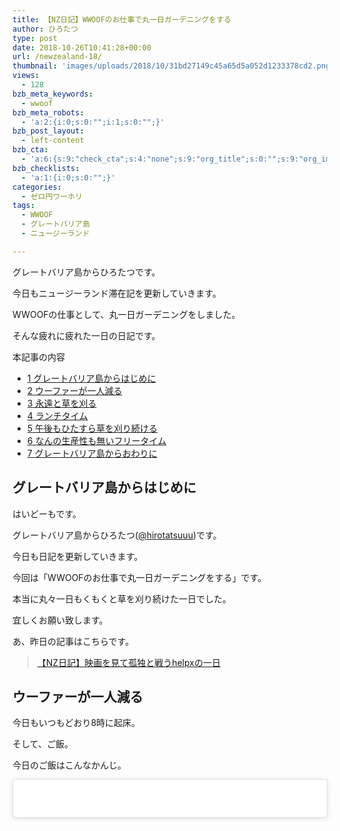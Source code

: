 ```yaml
---
title: 【NZ日記】WWOOFのお仕事で丸一日ガーデニングをする
author: ひろたつ
type: post
date: 2018-10-26T10:41:28+00:00
url: /newzealand-18/
thumbnail: 'images/uploads/2018/10/31bd27149c45a65d5a052d1233378cd2.png?fit=304%2C171&ssl=1'
views:
  - 128
bzb_meta_keywords:
  - wwoof
bzb_meta_robots:
  - 'a:2:{i:0;s:0:"";i:1;s:0:"";}'
bzb_post_layout:
  - left-content
bzb_cta:
  - 'a:6:{s:9:"check_cta";s:4:"none";s:9:"org_title";s:0:"";s:9:"org_image";s:0:"";s:11:"org_content";s:0:"";s:15:"org_button_text";s:0:"";s:14:"org_button_url";s:0:"";}'
bzb_checklists:
  - 'a:1:{i:0;s:0:"";}'
categories:
  - ゼロ円ワーホリ
tags:
  - WWOOF
  - グレートバリア島
  - ニュージーランド

---
```

グレートバリア島からひろたつです。
  
今日もニュージーランド滞在記を更新していきます。
  
WWOOFの仕事として、丸一日ガーデニングをしました。
  
そんな疲れに疲れた一日の日記です。

<!--more-->

<div id="toc_container" class="toc_transparent no_bullets">
  <p class="toc_title">
    本記事の内容
  </p>
  
  <ul class="toc_list">
    <li>
      <a href="#i"><span class="toc_number toc_depth_1">1</span> グレートバリア島からはじめに</a>
    </li>
    <li>
      <a href="#i-2"><span class="toc_number toc_depth_1">2</span> ウーファーが一人減る</a>
    </li>
    <li>
      <a href="#i-3"><span class="toc_number toc_depth_1">3</span> 永遠と草を刈る</a>
    </li>
    <li>
      <a href="#i-4"><span class="toc_number toc_depth_1">4</span> ランチタイム</a>
    </li>
    <li>
      <a href="#i-5"><span class="toc_number toc_depth_1">5</span> 午後もひたすら草を刈り続ける</a>
    </li>
    <li>
      <a href="#i-6"><span class="toc_number toc_depth_1">6</span> なんの生産性も無いフリータイム</a>
    </li>
    <li>
      <a href="#i-7"><span class="toc_number toc_depth_1">7</span> グレートバリア島からおわりに</a>
    </li>
  </ul>
</div>

## <span id="i">グレートバリア島からはじめに</span>

はいどーもです。
  
グレートバリア島からひろたつ</a>(<a href="https://twitter.com/hirotatsuuu" rel="noopener" target="_blank">@hirotatsuuu</a>)です。
  
今日も日記を更新していきます。
  
今回は「WWOOFのお仕事で丸一日ガーデニングをする」です。
  
本当に丸々一日もくもくと草を刈り続けた一日でした。
  
宜しくお願い致します。

あ、昨日の記事はこちらです。

<blockquote class="wp-embedded-content" data-secret="Tomk7lGv6a">
  <p>
    <a href="https://hirotatsu.me/newzealand-17/">【NZ日記】映画を見て孤独と戦うhelpxの一日</a>
  </p>
</blockquote>

<iframe class="wp-embedded-content" sandbox="allow-scripts" security="restricted" style="position: absolute; clip: rect(1px, 1px, 1px, 1px);" src="https://hirotatsu.me/newzealand-17/embed/#?secret=Tomk7lGv6a" data-secret="Tomk7lGv6a" width="500" height="282" title="&#8220;【NZ日記】映画を見て孤独と戦うhelpxの一日&#8221; &#8212; 世界のひろたつから" frameborder="0" marginwidth="0" marginheight="0" scrolling="no"></iframe>

## <span id="i-2">ウーファーが一人減る</span>

今日もいつもどおり8時に起床。

そして、ご飯。

今日のご飯はこんなかんじ。

<blockquote class="instagram-media" data-instgrm-captioned data-instgrm-permalink="https://www.instagram.com/p/BpY9GU7F_im/?utm_source=ig_embed&utm_medium=loading" data-instgrm-version="12" style=" background:#FFF; border:0; border-radius:3px; box-shadow:0 0 1px 0 rgba(0,0,0,0.5),0 1px 10px 0 rgba(0,0,0,0.15); margin: 1px; max-width:540px; min-width:326px; padding:0; width:99.375%; width:-webkit-calc(100% - 2px); width:calc(100% - 2px);">
  <div style="padding:16px;">
    <a href="https://www.instagram.com/p/BpY9GU7F_im/?utm_source=ig_embed&utm_medium=loading" style=" background:#FFFFFF; line-height:0; padding:0 0; text-align:center; text-decoration:none; width:100%;" target="_blank" class="broken_link"> </p> 
    
    <div style=" display: flex; flex-direction: row; align-items: center;">
      <div style="background-color: #F4F4F4; border-radius: 50%; flex-grow: 0; height: 40px; margin-right: 14px; width: 40px;">
      </div>
      
      <div style="display: flex; flex-direction: column; flex-grow: 1; justify-content: center;">
        <div style=" background-color: #F4F4F4; border-radius: 4px; flex-grow: 0; height: 14px; margin-bottom: 6px; width: 100px;">
        </div>
        
        <div style=" background-color: #F4F4F4; border-radius: 4px; flex-grow: 0; height: 14px; width: 60px;">
        </div>
      </div>
    </div>
    
    <div style="padding: 19% 0;">
    </div>
    
    <div style="display:block; height:50px; margin:0 auto 12px; width:50px;">
      <svg width="50px" height="50px" viewBox="0 0 60 60" version="1.1" xmlns="https://www.w3.org/2000/svg" xmlns:xlink="https://www.w3.org/1999/xlink"><g stroke="none" stroke-width="1" fill="none" fill-rule="evenodd"><g transform="translate(-511.000000, -20.000000)" fill="#000000"><g><path d="M556.869,30.41 C554.814,30.41 553.148,32.076 553.148,34.131 C553.148,36.186 554.814,37.852 556.869,37.852 C558.924,37.852 560.59,36.186 560.59,34.131 C560.59,32.076 558.924,30.41 556.869,30.41 M541,60.657 C535.114,60.657 530.342,55.887 530.342,50 C530.342,44.114 535.114,39.342 541,39.342 C546.887,39.342 551.658,44.114 551.658,50 C551.658,55.887 546.887,60.657 541,60.657 M541,33.886 C532.1,33.886 524.886,41.1 524.886,50 C524.886,58.899 532.1,66.113 541,66.113 C549.9,66.113 557.115,58.899 557.115,50 C557.115,41.1 549.9,33.886 541,33.886 M565.378,62.101 C565.244,65.022 564.756,66.606 564.346,67.663 C563.803,69.06 563.154,70.057 562.106,71.106 C561.058,72.155 560.06,72.803 558.662,73.347 C557.607,73.757 556.021,74.244 553.102,74.378 C549.944,74.521 548.997,74.552 541,74.552 C533.003,74.552 532.056,74.521 528.898,74.378 C525.979,74.244 524.393,73.757 523.338,73.347 C521.94,72.803 520.942,72.155 519.894,71.106 C518.846,70.057 518.197,69.06 517.654,67.663 C517.244,66.606 516.755,65.022 516.623,62.101 C516.479,58.943 516.448,57.996 516.448,50 C516.448,42.003 516.479,41.056 516.623,37.899 C516.755,34.978 517.244,33.391 517.654,32.338 C518.197,30.938 518.846,29.942 519.894,28.894 C520.942,27.846 521.94,27.196 523.338,26.654 C524.393,26.244 525.979,25.756 528.898,25.623 C532.057,25.479 533.004,25.448 541,25.448 C548.997,25.448 549.943,25.479 553.102,25.623 C556.021,25.756 557.607,26.244 558.662,26.654 C560.06,27.196 561.058,27.846 562.106,28.894 C563.154,29.942 563.803,30.938 564.346,32.338 C564.756,33.391 565.244,34.978 565.378,37.899 C565.522,41.056 565.552,42.003 565.552,50 C565.552,57.996 565.522,58.943 565.378,62.101 M570.82,37.631 C570.674,34.438 570.167,32.258 569.425,30.349 C568.659,28.377 567.633,26.702 565.965,25.035 C564.297,23.368 562.623,22.342 560.652,21.575 C558.743,20.834 556.562,20.326 553.369,20.18 C550.169,20.033 549.148,20 541,20 C532.853,20 531.831,20.033 528.631,20.18 C525.438,20.326 523.257,20.834 521.349,21.575 C519.376,22.342 517.703,23.368 516.035,25.035 C514.368,26.702 513.342,28.377 512.574,30.349 C511.834,32.258 511.326,34.438 511.181,37.631 C511.035,40.831 511,41.851 511,50 C511,58.147 511.035,59.17 511.181,62.369 C511.326,65.562 511.834,67.743 512.574,69.651 C513.342,71.625 514.368,73.296 516.035,74.965 C517.703,76.634 519.376,77.658 521.349,78.425 C523.257,79.167 525.438,79.673 528.631,79.82 C531.831,79.965 532.853,80.001 541,80.001 C549.148,80.001 550.169,79.965 553.369,79.82 C556.562,79.673 558.743,79.167 560.652,78.425 C562.623,77.658 564.297,76.634 565.965,74.965 C567.633,73.296 568.659,71.625 569.425,69.651 C570.167,67.743 570.674,65.562 570.82,62.369 C570.966,59.17 571,58.147 571,50 C571,41.851 570.966,40.831 570.82,37.631"></path></g></g></g></svg>
    </div>
    
    <div style="padding-top: 8px;">
      <div style=" color:#3897f0; font-family:Arial,sans-serif; font-size:14px; font-style:normal; font-weight:550; line-height:18px;">
        View this post on Instagram
      </div>
    </div>
    
    <div style="padding: 12.5% 0;">
    </div>
    
    <div style="display: flex; flex-direction: row; margin-bottom: 14px; align-items: center;">
      <div>
        <div style="background-color: #F4F4F4; border-radius: 50%; height: 12.5px; width: 12.5px; transform: translateX(0px) translateY(7px);">
        </div>
        
        <div style="background-color: #F4F4F4; height: 12.5px; transform: rotate(-45deg) translateX(3px) translateY(1px); width: 12.5px; flex-grow: 0; margin-right: 14px; margin-left: 2px;">
        </div>
        
        <div style="background-color: #F4F4F4; border-radius: 50%; height: 12.5px; width: 12.5px; transform: translateX(9px) translateY(-18px);">
        </div>
      </div>
      
      <div style="margin-left: 8px;">
        <div style=" background-color: #F4F4F4; border-radius: 50%; flex-grow: 0; height: 20px; width: 20px;">
        </div>
        
        <div style=" width: 0; height: 0; border-top: 2px solid transparent; border-left: 6px solid #f4f4f4; border-bottom: 2px solid transparent; transform: translateX(16px) translateY(-4px) rotate(30deg)">
        </div>
      </div>
      
      <div style="margin-left: auto;">
        <div style=" width: 0px; border-top: 8px solid #F4F4F4; border-right: 8px solid transparent; transform: translateY(16px);">
        </div>
        
        <div style=" background-color: #F4F4F4; flex-grow: 0; height: 12px; width: 16px; transform: translateY(-4px);">
        </div>
        
        <div style=" width: 0; height: 0; border-top: 8px solid #F4F4F4; border-left: 8px solid transparent; transform: translateY(-4px) translateX(8px);">
        </div>
      </div>
    </div>
    
    <p>
      </a>
    </p>
    
    <p style=" margin:8px 0 0 0; padding:0 4px;">
      <a href="https://www.instagram.com/p/BpY9GU7F_im/?utm_source=ig_embed&utm_medium=loading" style=" color:#000; font-family:Arial,sans-serif; font-size:14px; font-style:normal; font-weight:normal; line-height:17px; text-decoration:none; word-wrap:break-word;" target="_blank" class="broken_link">todays breakfast and lunch😋 #ニュージーランド #旅 #旅人 #海外 #ヒッチハイク #世界一周 #ワーホリ #留学 #ファームステイ #バックパッカー #trip #travel #journey #backpacker #follow #followme #like #love #newzealand #nz #beautiful #wwoof #wwoofing #helpx #farm #farmstay #nature #dialy #hirotatsu #ひろたつ</a>
    </p>
    
    <p style=" color:#c9c8cd; font-family:Arial,sans-serif; font-size:14px; line-height:17px; margin-bottom:0; margin-top:8px; overflow:hidden; padding:8px 0 7px; text-align:center; text-overflow:ellipsis; white-space:nowrap;">
      <a href="https://www.instagram.com/hirotatsuuuu/?utm_source=ig_embed&utm_medium=loading" style=" color:#c9c8cd; font-family:Arial,sans-serif; font-size:14px; font-style:normal; font-weight:normal; line-height:17px;" target="_blank"> 世界のひろたつから</a>さん(@hirotatsuuuu)がシェアした投稿 &#8211; <time style=" font-family:Arial,sans-serif; font-size:14px; line-height:17px;" datetime="2018-10-26T08:39:04+00:00">2018年10月月26日午前1時39分PDT</time>
    </p></div> </blockquote> 
    
    <p>
    </p>
    
    <p>
      いつもどおり〜<br /> なんか「いつもどおり」っていうのが、慣れてきてる感があって、いい感じ（笑）
    </p>
    
    <p>
      って感じで、ご飯が終わると、、
    </p>
    
    <p>
      一人のウーファーが荷物を持って、、家を後にしました。。涙
    </p>
    
    <p>
      大体のウーファーが短期のホームステイをするので、出会いがあれば別れがあるもの、、
    </p>
    
    <p>
      さようなら〜
    </p>
    
    <p>
      また会えるかな、、？会えないだろうな〜〜
    </p>
    
    <p>
      という感じで、朝から一期一会を感じてなんかほわんとした気持ちに、、
    </p>
    
    <h2>
      <span id="i-3">永遠と草を刈る</span>
    </h2>
    
    <p>
      今日のお仕事は、ガーデニング、！
    </p>
    
    <p>
      といっても、みなさんがイメージするような優雅なやつじゃなくて、、
    </p>
    
    <p>
      永遠と草を刈る作業。
    </p>
    
    <p>
      つらいんよ〜〜
    </p>
    
    <p>
      ま、辛いと思ったら辛いけど、辛くなってい思ったら、辛くない、！<br /> ってことで、頑張っていきます〜
    </p>
    
    <p>
      ひとりでやると結構無心になれて意外と楽しめる。
    </p>
    
    <p>
      永遠と英語のリスニングをしながら作業を進めます〜〜
    </p>
    
    <h2>
      <span id="i-4">ランチタイム</span>
    </h2>
    
    <p>
      午前のお仕事が終わって、ランチタイム！
    </p>
    
    <p>
      腹減った〜
    </p>
    
    <p>
      ということで、、
    </p>
    
    <p>
      今日のランチは、おうどんでした、！！
    </p>
    
    <p>
      画像は、さっきの朝食のインスタの投稿の次の画像ですｗ<br /> 見たい人は、、（笑）
    </p>
    
    <p>
      和を感じた、、、
    </p>
    
    <p>
      うどんって和なのか、、？（笑）<br /> しらんｗｗ
    </p>
    
    <p>
      今日のランチタイムはホストマザーと二人っきり、、
    </p>
    
    <p>
      みんなどっか行っちゃったんかね〜
    </p>
    
    <p>
      と思って、ランチをおかわりしてお腹いっぱいになると、、他のメンバーが帰ってきました（笑）
    </p>
    
    <p>
      みんなの分のご飯も食べちゃった〜（笑）<br /> ごめんちゃいｗ
    </p>
    
    <p>
      といことで、とりあえず逃げますｗ
    </p>
    
    <h2>
      <span id="i-5">午後もひたすら草を刈り続ける</span>
    </h2>
    
    <p>
      午後も、ひたすら、永遠と無限に草を刈り続けます。
    </p>
    
    <p>
      右手が腱鞘炎っぽくなったｗ
    </p>
    
    <p>
      草をつかもうと指を動かすと、痛いｗ
    </p>
    
    <p>
      というわけで、左手に変えて、、草を刈り続ける。
    </p>
    
    <p>
      そして、、
    </p>
    
    <p>
      今度は、僕のスマホの充電が終わるｗ
    </p>
    
    <p>
      そりゃ、朝からずっとながしっぱなしだからね、、<br /> よく仕事したぞ、お前は。
    </p>
    
    <p>
      ということで、なんだかんだで、、<br /> お仕事おわり、！！！
    </p>
    
    <p>
      やりきった！！！
    </p>
    
    <p>
      達成感！！！
    </p>
    
    <p>
      いえい！！！
    </p>
    
    <blockquote class="instagram-media" data-instgrm-captioned data-instgrm-permalink="https://www.instagram.com/p/BpY8sAOl-Dg/?utm_source=ig_embed&utm_medium=loading" data-instgrm-version="12" style=" background:#FFF; border:0; border-radius:3px; box-shadow:0 0 1px 0 rgba(0,0,0,0.5),0 1px 10px 0 rgba(0,0,0,0.15); margin: 1px; max-width:540px; min-width:326px; padding:0; width:99.375%; width:-webkit-calc(100% - 2px); width:calc(100% - 2px);">
      <div style="padding:16px;">
        <a href="https://www.instagram.com/p/BpY8sAOl-Dg/?utm_source=ig_embed&utm_medium=loading" style=" background:#FFFFFF; line-height:0; padding:0 0; text-align:center; text-decoration:none; width:100%;" target="_blank"> </p> 
        
        <div style=" display: flex; flex-direction: row; align-items: center;">
          <div style="background-color: #F4F4F4; border-radius: 50%; flex-grow: 0; height: 40px; margin-right: 14px; width: 40px;">
          </div>
          
          <div style="display: flex; flex-direction: column; flex-grow: 1; justify-content: center;">
            <div style=" background-color: #F4F4F4; border-radius: 4px; flex-grow: 0; height: 14px; margin-bottom: 6px; width: 100px;">
            </div>
            
            <div style=" background-color: #F4F4F4; border-radius: 4px; flex-grow: 0; height: 14px; width: 60px;">
            </div>
          </div>
        </div>
        
        <div style="padding: 19% 0;">
        </div>
        
        <div style="display:block; height:50px; margin:0 auto 12px; width:50px;">
          <svg width="50px" height="50px" viewBox="0 0 60 60" version="1.1" xmlns="https://www.w3.org/2000/svg" xmlns:xlink="https://www.w3.org/1999/xlink"><g stroke="none" stroke-width="1" fill="none" fill-rule="evenodd"><g transform="translate(-511.000000, -20.000000)" fill="#000000"><g><path d="M556.869,30.41 C554.814,30.41 553.148,32.076 553.148,34.131 C553.148,36.186 554.814,37.852 556.869,37.852 C558.924,37.852 560.59,36.186 560.59,34.131 C560.59,32.076 558.924,30.41 556.869,30.41 M541,60.657 C535.114,60.657 530.342,55.887 530.342,50 C530.342,44.114 535.114,39.342 541,39.342 C546.887,39.342 551.658,44.114 551.658,50 C551.658,55.887 546.887,60.657 541,60.657 M541,33.886 C532.1,33.886 524.886,41.1 524.886,50 C524.886,58.899 532.1,66.113 541,66.113 C549.9,66.113 557.115,58.899 557.115,50 C557.115,41.1 549.9,33.886 541,33.886 M565.378,62.101 C565.244,65.022 564.756,66.606 564.346,67.663 C563.803,69.06 563.154,70.057 562.106,71.106 C561.058,72.155 560.06,72.803 558.662,73.347 C557.607,73.757 556.021,74.244 553.102,74.378 C549.944,74.521 548.997,74.552 541,74.552 C533.003,74.552 532.056,74.521 528.898,74.378 C525.979,74.244 524.393,73.757 523.338,73.347 C521.94,72.803 520.942,72.155 519.894,71.106 C518.846,70.057 518.197,69.06 517.654,67.663 C517.244,66.606 516.755,65.022 516.623,62.101 C516.479,58.943 516.448,57.996 516.448,50 C516.448,42.003 516.479,41.056 516.623,37.899 C516.755,34.978 517.244,33.391 517.654,32.338 C518.197,30.938 518.846,29.942 519.894,28.894 C520.942,27.846 521.94,27.196 523.338,26.654 C524.393,26.244 525.979,25.756 528.898,25.623 C532.057,25.479 533.004,25.448 541,25.448 C548.997,25.448 549.943,25.479 553.102,25.623 C556.021,25.756 557.607,26.244 558.662,26.654 C560.06,27.196 561.058,27.846 562.106,28.894 C563.154,29.942 563.803,30.938 564.346,32.338 C564.756,33.391 565.244,34.978 565.378,37.899 C565.522,41.056 565.552,42.003 565.552,50 C565.552,57.996 565.522,58.943 565.378,62.101 M570.82,37.631 C570.674,34.438 570.167,32.258 569.425,30.349 C568.659,28.377 567.633,26.702 565.965,25.035 C564.297,23.368 562.623,22.342 560.652,21.575 C558.743,20.834 556.562,20.326 553.369,20.18 C550.169,20.033 549.148,20 541,20 C532.853,20 531.831,20.033 528.631,20.18 C525.438,20.326 523.257,20.834 521.349,21.575 C519.376,22.342 517.703,23.368 516.035,25.035 C514.368,26.702 513.342,28.377 512.574,30.349 C511.834,32.258 511.326,34.438 511.181,37.631 C511.035,40.831 511,41.851 511,50 C511,58.147 511.035,59.17 511.181,62.369 C511.326,65.562 511.834,67.743 512.574,69.651 C513.342,71.625 514.368,73.296 516.035,74.965 C517.703,76.634 519.376,77.658 521.349,78.425 C523.257,79.167 525.438,79.673 528.631,79.82 C531.831,79.965 532.853,80.001 541,80.001 C549.148,80.001 550.169,79.965 553.369,79.82 C556.562,79.673 558.743,79.167 560.652,78.425 C562.623,77.658 564.297,76.634 565.965,74.965 C567.633,73.296 568.659,71.625 569.425,69.651 C570.167,67.743 570.674,65.562 570.82,62.369 C570.966,59.17 571,58.147 571,50 C571,41.851 570.966,40.831 570.82,37.631"></path></g></g></g></svg>
        </div>
        
        <div style="padding-top: 8px;">
          <div style=" color:#3897f0; font-family:Arial,sans-serif; font-size:14px; font-style:normal; font-weight:550; line-height:18px;">
            View this post on Instagram
          </div>
        </div>
        
        <div style="padding: 12.5% 0;">
        </div>
        
        <div style="display: flex; flex-direction: row; margin-bottom: 14px; align-items: center;">
          <div>
            <div style="background-color: #F4F4F4; border-radius: 50%; height: 12.5px; width: 12.5px; transform: translateX(0px) translateY(7px);">
            </div>
            
            <div style="background-color: #F4F4F4; height: 12.5px; transform: rotate(-45deg) translateX(3px) translateY(1px); width: 12.5px; flex-grow: 0; margin-right: 14px; margin-left: 2px;">
            </div>
            
            <div style="background-color: #F4F4F4; border-radius: 50%; height: 12.5px; width: 12.5px; transform: translateX(9px) translateY(-18px);">
            </div>
          </div>
          
          <div style="margin-left: 8px;">
            <div style=" background-color: #F4F4F4; border-radius: 50%; flex-grow: 0; height: 20px; width: 20px;">
            </div>
            
            <div style=" width: 0; height: 0; border-top: 2px solid transparent; border-left: 6px solid #f4f4f4; border-bottom: 2px solid transparent; transform: translateX(16px) translateY(-4px) rotate(30deg)">
            </div>
          </div>
          
          <div style="margin-left: auto;">
            <div style=" width: 0px; border-top: 8px solid #F4F4F4; border-right: 8px solid transparent; transform: translateY(16px);">
            </div>
            
            <div style=" background-color: #F4F4F4; flex-grow: 0; height: 12px; width: 16px; transform: translateY(-4px);">
            </div>
            
            <div style=" width: 0; height: 0; border-top: 8px solid #F4F4F4; border-left: 8px solid transparent; transform: translateY(-4px) translateX(8px);">
            </div>
          </div>
        </div>
        
        <p>
          </a>
        </p>
        
        <p style=" margin:8px 0 0 0; padding:0 4px;">
          <a href="https://www.instagram.com/p/BpY8sAOl-Dg/?utm_source=ig_embed&utm_medium=loading" style=" color:#000; font-family:Arial,sans-serif; font-size:14px; font-style:normal; font-weight:normal; line-height:17px; text-decoration:none; word-wrap:break-word;" target="_blank">Today's work of wwoofing is to mow the weeds of this garden for 8 hours. So, tomorrow is my holiday😋 #newzealand #newzealandholiday #ニュージーランド滞在記 #ニュージーランド生活 #ニュージーランドの部屋 #ニュージーランド旅 #ニュージーランド旅行 #ニュージーランド移住 #ニュージーランドライフ #ニュージーランドから #ニュージーランド在住 #ニュージーランドワーホリ #ニュージーランドワーキングホリデー #ワーホリ中 #ワーホリニュージーランド #ワーホリ日記 #wwoof #wwoofing #wwoofnz #wwooflife #wwoofingnz #wwooferlife #wwoofer #helpx #helpxnz #インスタ日記 #旅好きさんと繋がりたい #ひろたつ #hirotatsu</a>
        </p>
        
        <p style=" color:#c9c8cd; font-family:Arial,sans-serif; font-size:14px; line-height:17px; margin-bottom:0; margin-top:8px; overflow:hidden; padding:8px 0 7px; text-align:center; text-overflow:ellipsis; white-space:nowrap;">
          <a href="https://www.instagram.com/hirotatsuuuu/?utm_source=ig_embed&utm_medium=loading" style=" color:#c9c8cd; font-family:Arial,sans-serif; font-size:14px; font-style:normal; font-weight:normal; line-height:17px;" target="_blank"> 世界のひろたつから</a>さん(@hirotatsuuuu)がシェアした投稿 &#8211; <time style=" font-family:Arial,sans-serif; font-size:14px; line-height:17px;" datetime="2018-10-26T08:35:28+00:00">2018年10月月26日午前1時35分PDT</time>
        </p></div> </blockquote> 
        
        <p>
        </p>
        
        <p>
          このホームステイ先のガーデンは、、とても綺麗なんですよね、、<br /> まじで、パット見はすごい。。。
        </p>
        
        <p>
          でも、中身は、、雑草だらけｗｗｗ<br /> ま、これは、どこのガーデンも一緒か（笑）
        </p>
        
        <p>
          って感じで、今日のお仕事が終わります。。
        </p>
        
        <p>
          お疲れ様でした、僕。。
        </p>
        
        <p>
          でも、やっぱり、、一日4時間働くより、一日で8時間働いて次の日休みにするほうが感覚的に楽だよね〜<br /> WWOOFやったことある人ならわかるはず、！
        </p>
        
        <blockquote class="twitter-tweet" data-lang="ja">
          <p lang="ja" dir="ltr">
            <a href="https://twitter.com/hashtag/wwoof%E3%81%82%E3%82%8B%E3%81%82%E3%82%8B?src=hash&ref_src=twsrc%5Etfw">#wwoofあるある</a><br />一日4時間働くよりも一日8時間働いて次の日休みにするほうが感覚的に楽。
          </p>
          
          <p>
            &mdash; hirotatsu (@hirotatsuuu) <a href="https://twitter.com/hirotatsuuu/status/1055767483380953088?ref_src=twsrc%5Etfw">2018年10月26日</a>
          </p>
        </blockquote>
        
        <p>
        </p>
        
        <h2>
          <span id="i-6">なんの生産性も無いフリータイム</span>
        </h2>
        
        <p>
          お仕事が終わったのが、もう夕方です。
        </p>
        
        <p>
          というわけで、今日は特に何もやっていません〜
        </p>
        
        <p>
          なんかインスタのアカウントをもう一個作りたいな〜ってなって作ってました（笑）
        </p>
        
        <p>
          インスタグラマーでも目指すか（笑）
        </p>
        
        <p>
          あとは、、永遠ネットサーフィン〜<br /> 英語の勉強もしないでなにやってんだか、、<br /> 思い返すと、ダメだったな〜って思うんですが、そう思えるのは終わった後なんですよね、、そういうもんです。。
        </p>
        
        <h2>
          <span id="i-7">グレートバリア島からおわりに</span>
        </h2>
        
        <p>
          というわけで、今日の一日がおわります。
        </p>
        
        <p>
          今日は、永遠と草を刈ってただけなので、特に何もお話することがない。。ｗ
        </p>
        
        <p>
          明日は、丸一日ホリデーなので、、なにしようかな〜〜
        </p>
        
        <p>
          マイブームのブログにツイッターの投稿を埋め込むやーつ<br /> ↓↓↓
        </p>
        
        <blockquote class="twitter-tweet" data-lang="ja">
          <p lang="ja" dir="ltr">
            <a href="https://twitter.com/hashtag/%E6%84%9B%E3%81%A8%E6%80%A7%E6%AC%B2%E3%81%A9%E3%81%A1%E3%82%89%E3%81%8C%E5%BC%B7%E3%81%84?src=hash&ref_src=twsrc%5Etfw">#愛と性欲どちらが強い</a><br />相手によると思う、、<br />それと時と場合に、、（笑）<br />って言うと、なんかあんまり良い印象を与えなさそう、ｗ
          </p>
          
          <p>
            &mdash; hirotatsu (@hirotatsuuu) <a href="https://twitter.com/hirotatsuuu/status/1055767848109273089?ref_src=twsrc%5Etfw">2018年10月26日</a>
          </p>
        </blockquote>
        
        <p>
        </p>
        
        <p>
          以上、ひろたつでした〜<br /> またあした〜
        </p>
        
        <div style="font-size: 0px; height: 0px; line-height: 0px; margin: 0; padding: 0; clear: both;">
        </div>
